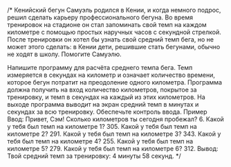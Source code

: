 /*
 Кенийский бегун
Самуэль родился в Кении, и когда немного подрос, решил сделать карьеру профессионального бегуна.
 Во время тренировок на стадионе он стал запоминать свой темп на каждом километре с помощью простых
 наручных часов с секундной стрелкой. После тренировки он хотел бы узнать свой средний темп бега,
 но не может этого сделать: в Кении дети, решившие стать бегунами, обычно не ходят в школу. Помогите Самуэлю.

Напишите программу для расчёта среднего темпа бега. Темп измеряется в секундах на километр и означает
 количество времени, которое бегун потратит на преодоление одного километра. Программа должна получить на
 вход количество километров, покрытое за тренировку, и темп в секундах на каждый из этих километров. На выходе
 программа выводит на экран средний темп в минутах и секундах за всю тренировку. Обеспечьте контроль ввода.
 Пример
Ввод:
Привет, Сэм! Сколько километров ты сегодня пробежал? 6.
Какой у тебя был темп на километре 1? 305.
Какой у тебя был темп на километре 2? 291.
Какой у тебя был темп на километре 3? 343.
Какой у тебя был темп на километре 4? 255.
Какой у тебя был темп на километре 5? 279.
Какой у тебя был темп на километре 6? 312.
Вывод:
Твой средний темп за тренировку: 4 минуты 58 секунд.
 */